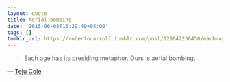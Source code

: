 ```yaml
---
layout: quote
title: Aerial bombing
date: '2015-06-08T15:29:49+04:00'
tags: []
tumblr_url: https://robertocarroll.tumblr.com/post/121042236450/each-age-has-its-presiding-metaphor-ours-is
---
```

<blockquote>Each age has its presiding metaphor. Ours is aerial bombing.</blockquote>

&#8212; <a href="https://twitter.com/tejucole/status/176006749529178113">Teju Cole</a>
